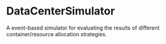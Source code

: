 # DataCenterSimulator

A event-based simulator for evaluating the results of different container/resource allocation strategies.
